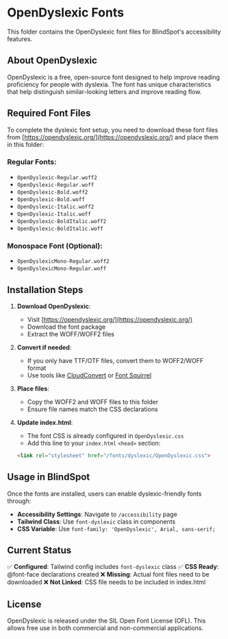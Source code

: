 # OpenDyslexic Fonts

This folder contains the OpenDyslexic font files for BlindSpot's accessibility features.

## About OpenDyslexic

OpenDyslexic is a free, open-source font designed to help improve reading proficiency for people with dyslexia. The font has unique characteristics that help distinguish similar-looking letters and improve reading flow.

## Required Font Files

To complete the dyslexic font setup, you need to download these font files from [https://opendyslexic.org/](https://opendyslexic.org/) and place them in this folder:

### Regular Fonts:
- `OpenDyslexic-Regular.woff2`
- `OpenDyslexic-Regular.woff`
- `OpenDyslexic-Bold.woff2`
- `OpenDyslexic-Bold.woff`
- `OpenDyslexic-Italic.woff2`
- `OpenDyslexic-Italic.woff`
- `OpenDyslexic-BoldItalic.woff2`
- `OpenDyslexic-BoldItalic.woff`

### Monospace Font (Optional):
- `OpenDyslexicMono-Regular.woff2`
- `OpenDyslexicMono-Regular.woff`

## Installation Steps

1. **Download OpenDyslexic**:
   - Visit [https://opendyslexic.org/](https://opendyslexic.org/)
   - Download the font package
   - Extract the WOFF/WOFF2 files

2. **Convert if needed**:
   - If you only have TTF/OTF files, convert them to WOFF2/WOFF format
   - Use tools like [CloudConvert](https://cloudconvert.com/) or [Font Squirrel](https://www.fontsquirrel.com/tools/webfont-generator)

3. **Place files**:
   - Copy the WOFF2 and WOFF files to this folder
   - Ensure file names match the CSS declarations

4. **Update index.html**:
   - The font CSS is already configured in `OpenDyslexic.css`
   - Add this line to your `index.html` `<head>` section:
   ```html
   <link rel="stylesheet" href="/fonts/dyslexic/OpenDyslexic.css">
   ```

## Usage in BlindSpot

Once the fonts are installed, users can enable dyslexic-friendly fonts through:

- **Accessibility Settings**: Navigate to `/accessibility` page
- **Tailwind Class**: Use `font-dyslexic` class in components
- **CSS Variable**: Use `font-family: 'OpenDyslexic', Arial, sans-serif;`

## Current Status

✅ **Configured**: Tailwind config includes `font-dyslexic` class
✅ **CSS Ready**: @font-face declarations created
❌ **Missing**: Actual font files need to be downloaded
❌ **Not Linked**: CSS file needs to be included in index.html

## License

OpenDyslexic is released under the SIL Open Font License (OFL). This allows free use in both commercial and non-commercial applications.